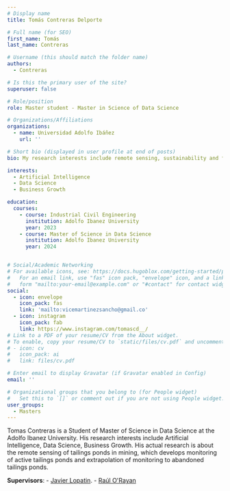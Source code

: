 ```yaml
---
# Display name
title: Tomás Contreras Delporte 

# Full name (for SEO)
first_name: Tomás
last_name: Contreras

# Username (this should match the folder name)
authors:
  - Contreras

# Is this the primary user of the site?
superuser: false

# Role/position
role: Master student - Master in Science of Data Science

# Organizations/Affiliations
organizations:
  - name: Universidad Adolfo Ibáñez
    url: ''

# Short bio (displayed in user profile at end of posts)
bio: My research interests include remote sensing, sustainability and forecasting.

interests:
  - Artificial Intelligence
  - Data Science
  - Business Growth

education:
  courses:
    - course: Industrial Civil Engineering
      institution: Adolfo Ibanez University
      year: 2023
    - course: Master of Science in Data Science
      institution: Adolfo Ibanez University
      year: 2024


# Social/Academic Networking
# For available icons, see: https://docs.hugoblox.com/getting-started/page-builder/#icons
#   For an email link, use "fas" icon pack, "envelope" icon, and a link in the
#   form "mailto:your-email@example.com" or "#contact" for contact widget.
social:
  - icon: envelope
    icon_pack: fas
    link: 'mailto:vicemartinezsancho@gmail.co'
  - icon: instagram
    icon_pack: fab
    link: https://www.instagram.com/tomascd__/
# Link to a PDF of your resume/CV from the About widget.
# To enable, copy your resume/CV to `static/files/cv.pdf` and uncomment the lines below.
# - icon: cv
#   icon_pack: ai
#   link: files/cv.pdf

# Enter email to display Gravatar (if Gravatar enabled in Config)
email: ''

# Organizational groups that you belong to (for People widget)
#   Set this to `[]` or comment out if you are not using People widget.
user_groups:
  - Masters
---
```


Tomas Contreras is a Student of Master of Science in Data Science at the Adolfo Ibanez University. His research interests include Artificial Intelligence, Data Science, Business Growth. His actual research is about the remote sensing of tailings ponds in mining, which develops monitoring of active tailings ponds and extrapolation of monitoring to abandoned tailings ponds.

**Supervisors**: - [Javier Lopatin](https://www.javierlopatin.com/author/javier-lopatin/).
                 - [Raúl O'Rayan](https://ingenieria.uai.cl/profesor/raul-oryan/)